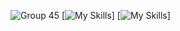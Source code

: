 ![Group 45](https://github.com/user-attachments/assets/b91ad6bc-b1ee-4be4-a63f-3243764546f0)
[![My Skills](https://skillicons.dev/icons?i=js,html,css,bootstrap,tailwind,flutter,figma)]
[![My Skills](https://skillicons.dev/icons?i=js,ts,react,vue,nodejs,npm,mysql,php,laravel)]
<!--

**bypatdesigner/bypatdesigner** is a ✨ _special_ ✨ repository because its `README.md` (this file) appears on your GitHub profile.

Here are some ideas to get you started:

- 🔭 I’m currently working on ...
- 🌱 I’m currently learning ...
- 👯 I’m looking to collaborate on ...
- 🤔 I’m looking for help with ...
- 💬 Ask me about ...
- 📫 How to reach me: ...
- 😄 Pronouns: ...
- ⚡ Fun fact: ...
-->
